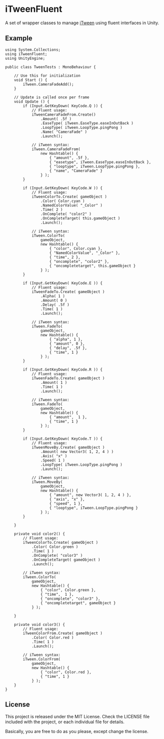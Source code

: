 iTweenFluent
============

A set of wrapper classes to manage [iTween](http://code.google.com/p/itween/) using fluent interfaces in Unity.

Example
-------

    using System.Collections;
    using iTweenFluent;
    using UnityEngine;

    public class TweenTests : MonoBehaviour {

        // Use this for initialization
        void Start () {
            iTween.CameraFadeAdd();
        }

        // Update is called once per frame
        void Update () {
            if (Input.GetKeyDown( KeyCode.Q )) {
                // Fluent usage:
                iTweenCameraFadeFrom.Create()
                    .Amount( .5f )
                    .EaseType( iTween.EaseType.easeInOutBack )
                    .LoopType( iTween.LoopType.pingPong )
                    .Name( "CameraFade" )
                    .Launch();

                // iTween syntax:
                iTween.CameraFadeFrom(
                    new Hashtable() {
                        { "amount", .5f },
                        { "easetype", iTween.EaseType.easeInOutBack },
                        { "looptype", iTween.LoopType.pingPong },
                        { "name", "CameraFade" }
                    } );
            }

            if (Input.GetKeyDown( KeyCode.W )) {
                // Fluent usage:
                iTweenColorTo.Create( gameObject )
                    .Color( Color.cyan )
                    .NamedColorValue( "_Color" )
                    .Time( 2 )
                    .OnComplete( "color2" )
                    .OnCompleteTarget( this.gameObject )
                    .Launch();

                // iTween syntax:
                iTween.ColorTo(
                    gameObject,
                    new Hashtable() {
                        { "color", Color.cyan },
                        { "NamedColorValue", "_Color" },
                        { "time", 2 },
                        { "oncomplete", "color2" },
                        { "oncompletetarget", this.gameObject }
                    } );
            }

            if (Input.GetKeyDown( KeyCode.E )) {
                // Fluent usage:
                iTweenFadeTo.Create( gameObject )
                    .Alpha( 1 )
                    .Amount( 0 )
                    .Delay( .5f )
                    .Time( 1 )
                    .Launch();

                // iTween syntax:
                iTween.FadeTo(
                    gameObject,
                    new Hashtable() {
                        { "alpha", 1 },
                        { "amount", 0 },
                        { "delay", .5f },
                        { "time", 1 }
                    } );
            }

            if (Input.GetKeyDown( KeyCode.R )) {
                // Fluent usage:
                iTweenFadeTo.Create( gameObject )
                    .Amount( 1 )
                    .Time( 1 )
                    .Launch();

                // iTween syntax:
                iTween.FadeTo(
                    gameObject,
                    new Hashtable() {
                        { "amount",  1 },
                        { "time", 1 }
                    } );
            }

            if (Input.GetKeyDown( KeyCode.T )) {
                // Fluent usage:
                iTweenMoveBy.Create( gameObject )
                    .Amount( new Vector3( 1, 2, 4 ) )
                    .Axis( "x" )
                    .Speed( 1 )
                    .LoopType( iTween.LoopType.pingPong )
                    .Launch();

                // iTween syntax:
                iTween.MoveBy(
                    gameObject,
                    new Hashtable() {
                        { "amount", new Vector3( 1, 2, 4 ) },
                        { "axis", "x" },
                        { "speed", 1 },
                        { "looptype", iTween.LoopType.pingPong }
                    } );
            }

        }

        private void color2() {
            // Fluent usage:
            iTweenColorTo.Create( gameObject )
                .Color( Color.green )
                .Time( 1 )
                .OnComplete( "color3" )
                .OnCompleteTarget( gameObject )
                .Launch();

            // iTween syntax:
            iTween.ColorTo(
                gameObject,
                new Hashtable() {
                    { "color", Color.green },
                    { "time",  1 },
                    { "oncomplete", "color3" },
                    { "oncompletetarget", gameObject }
                } );

        }

        private void color3() {
            // Fluent usage:
            iTweenColorFrom.Create( gameObject )
                .Color( Color.red )
                .Time( 1 )
                .Launch();

            // iTween syntax:
            iTween.ColorFrom(
                gameObject,
                new Hashtable() {
                    { "color", Color.red },
                    { "time", 1 }
                } );
        }
    }

License
-------
This project is released under the MIT License. Check the LICENSE file included
with the project, or each individual file for details.

Basically, you are free to do as you please, except change the license.
